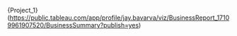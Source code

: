 {Project_1}(https://public.tableau.com/app/profile/jay.bavarva/viz/BusinessReport_17109961907520/BusinessSummary?publish=yes)
